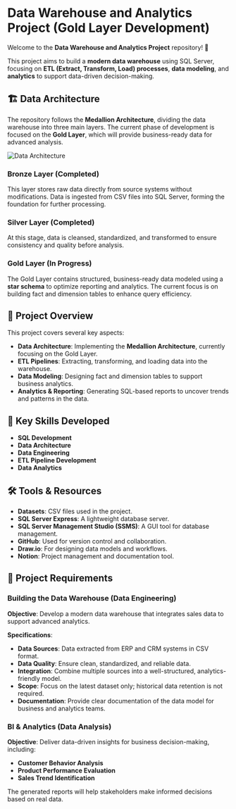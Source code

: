 # Data Warehouse and Analytics Project (Gold Layer Development)  
Welcome to the **Data Warehouse and Analytics Project** repository! 🚀  

This project aims to build a **modern data warehouse** using SQL Server, focusing on **ETL (Extract, Transform, Load) processes**, **data modeling**, and **analytics** to support data-driven decision-making.  

## 🏗️ Data Architecture  
The repository follows the **Medallion Architecture**, dividing the data warehouse into three main layers. The current phase of development is focused on the **Gold Layer**, which will provide business-ready data for advanced analysis.  

![Data Architecture](https://github.com/user-attachments/assets/e2409382-b7c3-46e7-8106-af43d4895700)  

### **Bronze Layer** (Completed)  
This layer stores raw data directly from source systems without modifications. Data is ingested from CSV files into SQL Server, forming the foundation for further processing.  

### **Silver Layer** (Completed)  
At this stage, data is cleansed, standardized, and transformed to ensure consistency and quality before analysis.  

### **Gold Layer** (In Progress)  
The Gold Layer contains structured, business-ready data modeled using a **star schema** to optimize reporting and analytics. The current focus is on building fact and dimension tables to enhance query efficiency.  

## 📖 Project Overview  
This project covers several key aspects:  

- **Data Architecture**: Implementing the **Medallion Architecture**, currently focusing on the Gold Layer.  
- **ETL Pipelines**: Extracting, transforming, and loading data into the warehouse.  
- **Data Modeling**: Designing fact and dimension tables to support business analytics.  
- **Analytics & Reporting**: Generating SQL-based reports to uncover trends and patterns in the data.  

## 🎯 Key Skills Developed  
- **SQL Development**  
- **Data Architecture**  
- **Data Engineering**  
- **ETL Pipeline Development**  
- **Data Analytics**  

## 🛠️ Tools & Resources  
- **Datasets**: CSV files used in the project.  
- **SQL Server Express**: A lightweight database server.  
- **SQL Server Management Studio (SSMS)**: A GUI tool for database management.  
- **GitHub**: Used for version control and collaboration.  
- **Draw.io**: For designing data models and workflows.  
- **Notion**: Project management and documentation tool.  

## 🚀 Project Requirements  

### Building the Data Warehouse (Data Engineering)  
**Objective**: Develop a modern data warehouse that integrates sales data to support advanced analytics.  

**Specifications**:  
- **Data Sources**: Data extracted from ERP and CRM systems in CSV format.  
- **Data Quality**: Ensure clean, standardized, and reliable data.  
- **Integration**: Combine multiple sources into a well-structured, analytics-friendly model.  
- **Scope**: Focus on the latest dataset only; historical data retention is not required.  
- **Documentation**: Provide clear documentation of the data model for business and analytics teams.  

### BI & Analytics (Data Analysis)  
**Objective**: Deliver data-driven insights for business decision-making, including:  
- **Customer Behavior Analysis**  
- **Product Performance Evaluation**  
- **Sales Trend Identification**  

The generated reports will help stakeholders make informed decisions based on real data.  
